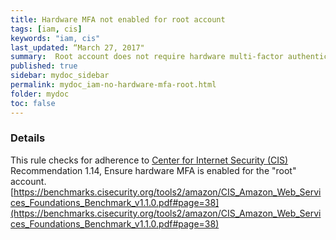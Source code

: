```yaml
---
title: Hardware MFA not enabled for root account
tags: [iam, cis]
keywords: "iam, cis"
last_updated: “March 27, 2017"
summary:  Root account does not require hardware multi-factor authentication (MFA)
published: true
sidebar: mydoc_sidebar
permalink: mydoc_iam-no-hardware-mfa-root.html
folder: mydoc
toc: false
---
```


### Details  
This rule checks for adherence to [Center for Internet Security (CIS)](https://www.cisecurity.org/) Recommendation 1.14, Ensure hardware MFA is enabled for the "root" account. [https://benchmarks.cisecurity.org/tools2/amazon/CIS_Amazon_Web_Services_Foundations_Benchmark_v1.1.0.pdf#page=38](https://benchmarks.cisecurity.org/tools2/amazon/CIS_Amazon_Web_Services_Foundations_Benchmark_v1.1.0.pdf#page=38) 
